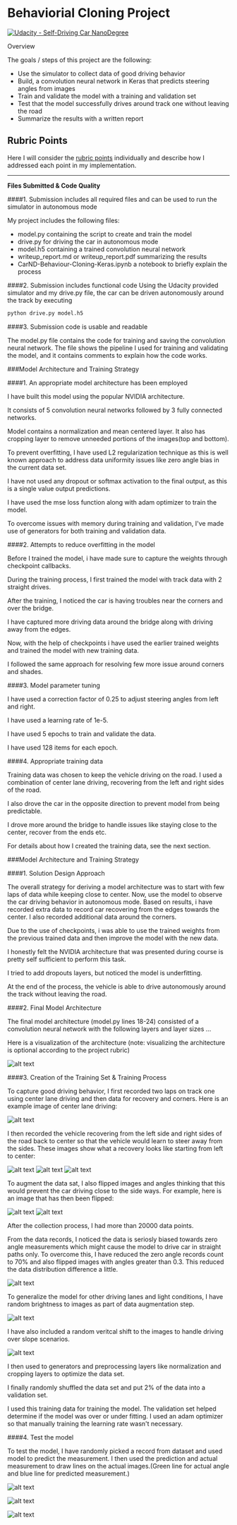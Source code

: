 # Behaviorial Cloning Project

[![Udacity - Self-Driving Car NanoDegree](https://s3.amazonaws.com/udacity-sdc/github/shield-carnd.svg)](http://www.udacity.com/drive)

Overview

The goals / steps of this project are the following:
* Use the simulator to collect data of good driving behavior
* Build, a convolution neural network in Keras that predicts steering angles from images
* Train and validate the model with a training and validation set
* Test that the model successfully drives around track one without leaving the road
* Summarize the results with a written report

[//]: # (Image References)

[image1]: model.png "Model Visualization"
[image2]: ./examples/center_1.jpg "Center Camera Recovery 1"
[image3]: ./examples/center_2.jpg "Center Camera Recovery 2"
[image4]: ./examples/center_3.jpg "Center Camera Recovery 3"
[image5]: ./examples/not_flipped.jpg "Actual Image"
[image6]: ./examples/flipped.jpg "Flipped Image"
[data_cleanup]: ./examples/data_cleanup.png "Data Cleanup Process"
[brightness]: ./examples/brightness.png "Brightness Augmentation"
[verticalshift]: ./examples/shifting.png "Random Veritical Shift"
[prediction1]: ./examples/prediction.png "Predicted Image"
[prediction2]: ./examples/prediction2.png "Predicted Image"
[prediction3]: ./examples/prediction3.png "Predicted Image"

## Rubric Points
Here I will consider the [rubric points](https://review.udacity.com/#!/rubrics/432/view) individually and describe how I addressed each point in my implementation.

---
**Files Submitted & Code Quality**

####1. Submission includes all required files and can be used to run the simulator in autonomous mode

My project includes the following files:
* model.py containing the script to create and train the model
* drive.py for driving the car in autonomous mode
* model.h5 containing a trained convolution neural network 
* writeup_report.md or writeup_report.pdf summarizing the results
* CarND-Behaviour-Cloning-Keras.ipynb a notebook to briefly explain the process

####2. Submission includes functional code
Using the Udacity provided simulator and my drive.py file, the car can be driven autonomously around the track by executing 
```sh
python drive.py model.h5
```

####3. Submission code is usable and readable

The model.py file contains the code for training and saving the convolution neural network. The file shows the pipeline I used for training and validating the model, and it contains comments to explain how the code works.

###Model Architecture and Training Strategy

####1. An appropriate model architecture has been employed

I have built this model using the popular NVIDIA architecture.

It consists of 5 convolution neural networks followed by 3 fully connected networks.

Model contains a normalization and mean centered layer.  It also has cropping layer to remove unneeded portions of the images(top and bottom).

To prevent overfitting, I have used L2 regularization technique as this is well known approach to address data uniformity issues like zero angle bias in the current data set.

I have not used any dropout or softmax activation to the final output, as this is a single value output predictions.

I have used the mse loss function along with adam optimizer to train the model.

To overcome issues with memory during training and validation, I've made use of generators for both training and validation data.

####2. Attempts to reduce overfitting in the model

Before I trained the model, i have made sure to capture the weights through checkpoint callbacks.

During the training process, I first trained the model with track data with 2 straight drives.

After the training, I noticed the car is having troubles near the corners and over the bridge.

I have captured more driving data around the bridge along with driving away from the edges.

Now, with the help of checkpoints i have used the earlier trained weights and trained the model with new training data.

I followed the same approach for resolving few more issue around corners and shades.

####3. Model parameter tuning

I have used a correction factor of 0.25 to adjust steering angles from left and right.

I have used a learning rate of 1e-5.

I have used 5 epochs to train and validate the data.

I have used 128 items for each epoch.

####4. Appropriate training data

Training data was chosen to keep the vehicle driving on the road. I used a combination of center lane driving, recovering from the left and right sides of the road.

I also drove the car in the opposite direction to prevent model from being predictable.

I drove more around the bridge to handle issues like staying close to the center, recover from the ends etc.

For details about how I created the training data, see the next section.

###Model Architecture and Training Strategy

####1. Solution Design Approach

The overall strategy for deriving a model architecture was to start with few laps of data while keeping close to center. Now, use the model to observe the car driving behavior in autonomous mode. Based on results, i have recorded extra data to record car recovering from the edges towards the center. I also recorded additional data around the corners.

Due to the use of checkpoints, i was able to use the trained weights from the previous trained data and then improve the model with the new data.

I honestly felt the NVIDIA architecture that was presented during course is pretty self sufficient to perform this task.

I tried to add dropouts layers, but noticed the model is underfitting.

At the end of the process, the vehicle is able to drive autonomously around the track without leaving the road.

####2. Final Model Architecture

The final model architecture (model.py lines 18-24) consisted of a convolution neural network with the following layers and layer sizes ...

Here is a visualization of the architecture (note: visualizing the architecture is optional according to the project rubric)

![alt text][image1]

####3. Creation of the Training Set & Training Process

To capture good driving behavior, I first recorded two laps on track one using center lane driving and then data for recovery and corners. Here is an example image of center lane driving:

![alt text][image4]

I then recorded the vehicle recovering from the left side and right sides of the road back to center so that the vehicle would learn to steer away from the sides. These images show what a recovery looks like starting from left to center:

![alt text][image2]
![alt text][image3]
![alt text][image4]

To augment the data sat, I also flipped images and angles thinking that this would prevent the car driving close to the side ways. For example, here is an image that has then been flipped:

![alt text][image5]
![alt text][image6]

After the collection process, I had more than 20000 data points.

From the data records, I noticed the data is seriosly biased towards zero angle measurements which might cause the model to drive car in straight paths only. To overcome this, I have reduced the zero angle records count to 70% and also flipped images with angles greater than 0.3. This reduced the data distribution difference a little.

![alt text][data_cleanup]

To generalize the model for other driving lanes and light conditions, I have random brightness to images as part of data augmentation step.

![alt text][brightness]

I have also included a random veritcal shift to the images to handle driving over slope scenarios.

![alt text][verticalshift]

I then used to generators and preprocessing layers like normalization and cropping layers to optimize the data set.

I finally randomly shuffled the data set and put 2% of the data into a validation set. 

I used this training data for training the model. The validation set helped determine if the model was over or under fitting. I used an adam optimizer so that manually training the learning rate wasn't necessary.

####4. Test the model

To test the model, I have randomly picked a record from dataset and used model to predict the measurement. I then used the prediction and actual measurement to draw lines on the actual images.(Green line for actual angle and blue line for predicted measurement.)

![alt text][prediction1]

![alt text][prediction2]

![alt text][prediction3]
